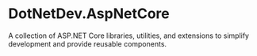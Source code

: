 # DotNetDev.AspNetCore
A collection of ASP.NET Core libraries, utilities, and extensions to simplify development and provide reusable components.
